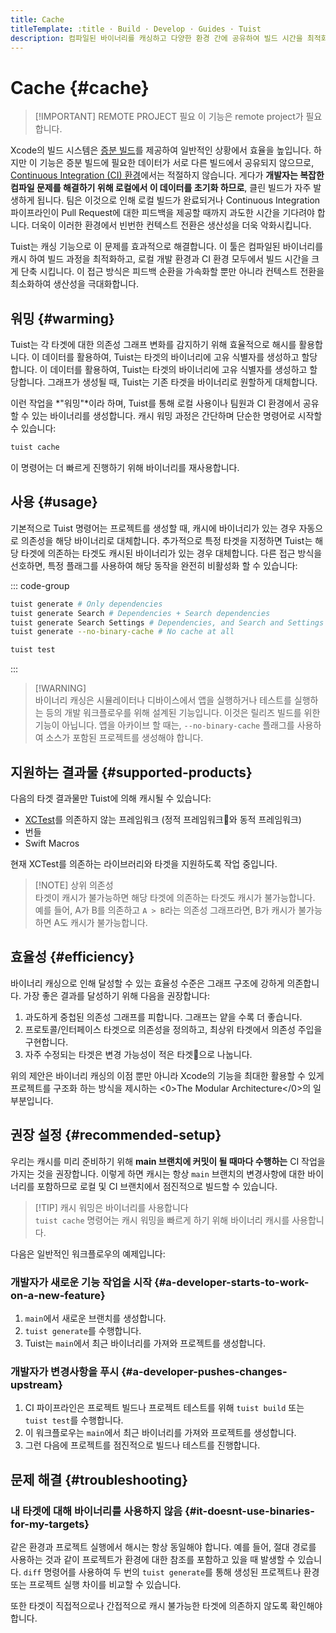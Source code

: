 ```yaml
---
title: Cache
titleTemplate: :title · Build · Develop · Guides · Tuist
description: 컴파일된 바이너리를 캐싱하고 다양한 환경 간에 공유하여 빌드 시간을 최적화 하세요.
---
```


# Cache {#cache}

> [!IMPORTANT] REMOTE PROJECT 필요
> 이 기능은 <LocalizedLink href="/server/introduction/accounts-and-projects">remote project</LocalizedLink>가 필요합니다.

Xcode의 빌드 시스템은 [증분 빌드](https://en.wikipedia.org/wiki/Incremental_build_model)를 제공하여 일반적인 상황에서 효율을 높입니다. 하지만 이 기능은 증분 빌드에 필요한 데이터가 서로 다른 빌드에서 공유되지 않으므로, [Continuous Integration (CI) 환경](https://en.wikipedia.org/wiki/Continuous_integration)에서는 적절하지 않습니다. 게다가 **개발자는 복잡한 컴파일 문제를 해결하기 위해 로컬에서 이 데이터를 초기화 하므로**, 클린 빌드가 자주 발생하게 됩니다. 팀은 이것으로 인해 로컬 빌드가 완료되거나 Continuous Integration 파이프라인이 Pull Request에 대한 피드백을 제공할 때까지 과도한 시간을 기다려야 합니다. 더욱이 이러한 환경에서 빈번한 컨텍스트 전환은 생산성을 더욱 악화시킵니다.

Tuist는 캐싱 기능으로 이 문제를 효과적으로 해결합니다. 이 툴은 컴파일된 바이너리를 캐시 하여 빌드 과정을 최적화하고, 로컬 개발 환경과 CI 환경 모두에서 빌드 시간을 크게 단축 시킵니다. 이 접근 방식은 피드백 순환을 가속화할 뿐만 아니라 컨텍스트 전환을 최소화하여 생산성을 극대화합니다.

## 워밍 {#warming}

Tuist는 각 타겟에 대한 의존성 그래프 변화를 감지하기 위해 효율적으로 <LocalizedLink href="/guides/develop/projects/hashing">해시를 활용합니다.</LocalizedLink> 이 데이터를 활용하여, Tuist는 타겟의 바이너리에 고유 식별자를 생성하고 할당합니다. 이 데이터를 활용하여, Tuist는 타겟의 바이너리에 고유 식별자를 생성하고 할당합니다. 그래프가 생성될 때, Tuist는 기존 타겟을 바이너리로 원할하게 대체합니다.

이런 작업을 \*"워밍"\*이라 하며, Tuist를 통해 로컬 사용이나 팀원과 CI 환경에서 공유할 수 있는 바이너리를 생성합니다. 캐시 워밍 과정은 간단하며 단순한 명령어로 시작할 수 있습니다:

```bash
tuist cache
```

이 명령어는 더 빠르게 진행하기 위해 바이너리를 재사용합니다.

## 사용 {#usage}

기본적으로 Tuist 명령어는 프로젝트를 생성할 때, 캐시에 바이너리가 있는 경우 자동으로 의존성을 해당 바이너리로 대체합니다. 추가적으로 특정 타겟을 지정하면 Tuist는 해당 타겟에 의존하는 타겟도 캐시된 바이너리가 있는 경우 대체합니다. 다른 접근 방식을 선호하면, 특정 플래그를 사용하여 해당 동작을 완전히 비활성화 할 수 있습니다:

::: code-group

```bash [Project generation]
tuist generate # Only dependencies
tuist generate Search # Dependencies + Search dependencies
tuist generate Search Settings # Dependencies, and Search and Settings dependencies
tuist generate --no-binary-cache # No cache at all
```

```bash [Testing]
tuist test
```

:::

> [!WARNING]\
> 바이너리 캐싱은 시뮬레이터나 디바이스에서 앱을 실행하거나 테스트를 실행하는 등의 개발 워크플로우를 위해 설계된 기능입니다. 이것은 릴리즈 빌드를 위한 기능이 아닙니다. 앱을 아카이브 할 때는, `--no-binary-cache` 플래그를 사용하여 소스가 포함된 프로젝트를 생성해야 합니다.

## 지원하는 결과물 {#supported-products}

다음의 타겟 결과물만 Tuist에 의해 캐시될 수 있습니다:

- [XCTest](https://developer.apple.com/documentation/xctest)를 의존하지 않는 프레임워크 (정적 프레임워크와 동적 프레임워크)
- 번들
- Swift Macros

현재 XCTest를 의존하는 라이브러리와 타겟을 지원하도록 작업 중입니다.

> [!NOTE] 상위 의존성\
> 타겟이 캐시가 불가능하면 해당 타겟에 의존하는 타겟도 캐시가 불가능합니다. 예를 들어, A가 B를 의존하고 `A > B`라는 의존성 그래프라면, B가 캐시가 불가능하면 A도 캐시가 불가능합니다.

## 효율성 {#efficiency}

바이너리 캐싱으로 인해 달성할 수 있는 효율성 수준은 그래프 구조에 강하게 의존합니다. 가장 좋은 결과를 달성하기 위해 다음을 권장합니다:

1. 과도하게 중첩된 의존성 그래프를 피합니다. 그래프는 얕을 수록 더 좋습니다.
2. 프로토콜/인터페이스 타겟으로 의존성을 정의하고, 최상위 타겟에서 의존성 주입을 구현합니다.
3. 자주 수정되는 타겟은 변경 가능성이 적은 타겟으로 나눕니다.

위의 제안은 바이너리 캐싱의 이점 뿐만 아니라 Xcode의 기능을 최대한 활용할 수 있게 프로젝트를 구조화 하는 방식을 제시하는 <0>The Modular Architecture</0>의 일부분입니다.

## 권장 설정 {#recommended-setup}

우리는 캐시를 미리 준비하기 위해 **main 브랜치에 커밋이 될 때마다 수행하는** CI 작업을 가지는 것을 권장합니다. 이렇게 하면 캐시는 항상 `main` 브랜치의 변경사항에 대한 바이너리를 포함하므로 로컬 및 CI 브랜치에서 점진적으로 빌드할 수 있습니다.

> [!TIP] 캐시 워밍은 바이너리를 사용합니다\
> `tuist cache` 명령어는 캐시 워밍을 빠르게 하기 위해 바이너리 캐시를 사용합니다.

다음은 일반적인 워크플로우의 예제입니다:

### 개발자가 새로운 기능 작업을 시작 {#a-developer-starts-to-work-on-a-new-feature}

1. `main`에서 새로운 브랜치를 생성합니다.
2. `tuist generate`를 수행합니다.
3. Tuist는 `main`에서 최근 바이너리를 가져와 프로젝트를 생성합니다.

### 개발자가 변경사항을 푸시 {#a-developer-pushes-changes-upstream}

1. CI 파이프라인은 프로젝트 빌드나 프로젝트 테스트를 위해 `tuist build` 또는 `tuist test`를 수행합니다.
2. 이 워크플로우는 `main`에서 최근 바이너리를 가져와 프로젝트를 생성합니다.
3. 그런 다음에 프로젝트를 점진적으로 빌드나 테스트를 진행합니다.

## 문제 해결 {#troubleshooting}

### 내 타겟에 대해 바이너리를 사용하지 않음 {#it-doesnt-use-binaries-for-my-targets}

같은 환경과 프로젝트 실행에서 <LocalizedLink href="/guides/develop/projects/hashing#debugging">해시는 항상 동일해야</LocalizedLink> 합니다. 예를 들어, 절대 경로를 사용하는 것과 같이 프로젝트가 환경에 대한 참조를 포함하고 있을 때 발생할 수 있습니다. `diff` 명령어를 사용하여 두 번의 `tuist generate`를 통해 생성된 프로젝트나 환경 또는 프로젝트 실행 차이를 비교할 수 있습니다.

또한 타겟이 직접적으로나 간접적으로 <LocalizedLink href="/guides/develop/build/cache.html#cacheable-products">캐시 불가능한 타겟</LocalizedLink>에 의존하지 않도록 확인해야 합니다.
